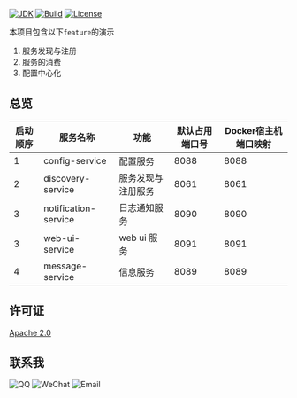 [![JDK](http://img.shields.io/badge/JDK-v8.0-yellow.svg)](http://www.oracle.com/technetwork/java/javase/downloads/index.html)
[![Build](http://img.shields.io/badge/Build-Maven_3-green.svg)](https://maven.apache.org/)
[![License](http://img.shields.io/badge/License-Apache_2-red.svg)](http://www.apache.or``g/licenses/LICENSE-2.0)


本项目包含以下`feature`的演示
1. 服务发现与注册
2. 服务的消费
3. 配置中心化

## 总览

启动顺序  |服务名称             | 功能               | 默认占用端口号 | Docker宿主机端口映射  
----------|---------------------|--------------------|----------------|-------------------
1         |config-service       | 配置服务           | 8088           | 8088
2         |discovery-service    | 服务发现与注册服务 | 8061           | 8061            
3         |notification-service | 日志通知服务       | 8090           | 8090        
3         |web-ui-service       | web ui 服务        | 8091           | 8091
4         |message-service      | 信息服务           | 8089           | 8089     

## 许可证

[Apache 2.0](LICENSE)

## 联系我

![QQ](http://img.shields.io/badge/QQ-85098287-blue.svg)
![WeChat](http://img.shields.io/badge/WeChat-harbor_luo-blue.svg)
![Email](http://img.shields.io/badge/Email-85098287@qq.com-blue.svg)
